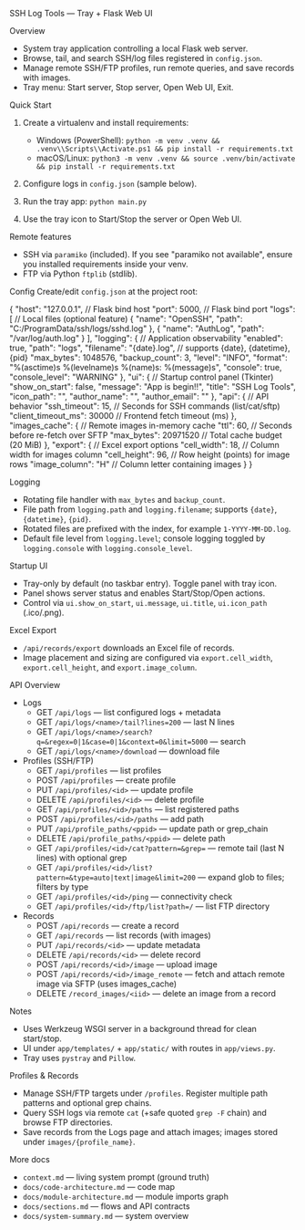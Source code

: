 <!--
Synced context header from context.md
CTX_MAIN_TOPIC: SSH Log Tools
CTX_PROFILE: dev
CTX_LANG: en
CTX_DIAGRAM_STYLE: default
CTX_MERMAID_THEME: neutral
CTX_PRIORITY_MODE: recent-first
-->

SSH Log Tools — Tray + Flask Web UI

Overview
- System tray application controlling a local Flask web server.
- Browse, tail, and search SSH/log files registered in `config.json`.
- Manage remote SSH/FTP profiles, run remote queries, and save records with images.
- Tray menu: Start server, Stop server, Open Web UI, Exit.

Quick Start
1) Create a virtualenv and install requirements:
   - Windows (PowerShell):
     `python -m venv .venv && .venv\\Scripts\\Activate.ps1 && pip install -r requirements.txt`
   - macOS/Linux:
     `python3 -m venv .venv && source .venv/bin/activate && pip install -r requirements.txt`

2) Configure logs in `config.json` (sample below).

3) Run the tray app: `python main.py`

4) Use the tray icon to Start/Stop the server or Open Web UI.

Remote features
- SSH via `paramiko` (included). If you see "paramiko not available", ensure you installed requirements inside your venv.
- FTP via Python `ftplib` (stdlib).

Config
Create/edit `config.json` at the project root:

{
  "host": "127.0.0.1",          // Flask bind host
  "port": 5000,                  // Flask bind port
  "logs": [                      // Local files (optional feature)
    { "name": "OpenSSH", "path": "C:/ProgramData/ssh/logs/sshd.log" },
    { "name": "AuthLog", "path": "/var/log/auth.log" }
  ],
  "logging": {                   // Application observability
    "enabled": true,
    "path": "logs",
    "filename": "{date}.log",   // supports {date}, {datetime}, {pid}
    "max_bytes": 1048576,
    "backup_count": 3,
    "level": "INFO",
    "format": "%(asctime)s %(levelname)s %(name)s: %(message)s",
    "console": true,
    "console_level": "WARNING"
  },
  "ui": {                        // Startup control panel (Tkinter)
    "show_on_start": false,
    "message": "App is begin!!",
    "title": "SSH Log Tools",
    "icon_path": "",
    "author_name": "",
    "author_email": ""
  },
  "api": {                       // API behavior
    "ssh_timeout": 15,           // Seconds for SSH commands (list/cat/sftp)
    "client_timeout_ms": 30000   // Frontend fetch timeout (ms)
  },
  "images_cache": {              // Remote images in-memory cache
    "ttl": 60,                   // Seconds before re-fetch over SFTP
    "max_bytes": 20971520        // Total cache budget (20 MiB)
  },
  "export": {                   // Excel export options
    "cell_width": 18,           // Column width for images column
    "cell_height": 96,          // Row height (points) for image rows
    "image_column": "H"        // Column letter containing images
  }
}

Logging
- Rotating file handler with `max_bytes` and `backup_count`.
- File path from `logging.path` and `logging.filename`; supports `{date}`, `{datetime}`, `{pid}`.
- Rotated files are prefixed with the index, for example `1-YYYY-MM-DD.log`.
- Default file level from `logging.level`; console logging toggled by `logging.console` with `logging.console_level`.

Startup UI
- Tray-only by default (no taskbar entry). Toggle panel with tray icon.
- Panel shows server status and enables Start/Stop/Open actions.
- Control via `ui.show_on_start`, `ui.message`, `ui.title`, `ui.icon_path` (.ico/.png).

Excel Export
- `/api/records/export` downloads an Excel file of records.
- Image placement and sizing are configured via `export.cell_width`, `export.cell_height`, and `export.image_column`.

API Overview
- Logs
  - GET `/api/logs` — list configured logs + metadata
  - GET `/api/logs/<name>/tail?lines=200` — last N lines
  - GET `/api/logs/<name>/search?q=&regex=0|1&case=0|1&context=0&limit=5000` — search
  - GET `/api/logs/<name>/download` — download file
- Profiles (SSH/FTP)
  - GET `/api/profiles` — list profiles
  - POST `/api/profiles` — create profile
  - PUT `/api/profiles/<id>` — update profile
  - DELETE `/api/profiles/<id>` — delete profile
  - GET `/api/profiles/<id>/paths` — list registered paths
  - POST `/api/profiles/<id>/paths` — add path
  - PUT `/api/profile_paths/<ppid>` — update path or grep_chain
  - DELETE `/api/profile_paths/<ppid>` — delete path
  - GET `/api/profiles/<id>/cat?pattern=&grep=` — remote tail (last N lines) with optional grep
  - GET `/api/profiles/<id>/list?pattern=&type=auto|text|image&limit=200` — expand glob to files; filters by type
  - GET `/api/profiles/<id>/ping` — connectivity check
  - GET `/api/profiles/<id>/ftp/list?path=/` — list FTP directory
- Records
  - POST `/api/records` — create a record
  - GET `/api/records` — list records (with images)
  - PUT `/api/records/<id>` — update metadata
  - DELETE `/api/records/<id>` — delete record
  - POST `/api/records/<id>/image` — upload image
  - POST `/api/records/<id>/image_remote` — fetch and attach remote image via SFTP (uses images_cache)
  - DELETE `/record_images/<iid>` — delete an image from a record

Notes
- Uses Werkzeug WSGI server in a background thread for clean start/stop.
- UI under `app/templates/` + `app/static/` with routes in `app/views.py`.
- Tray uses `pystray` and `Pillow`.

Profiles & Records
- Manage SSH/FTP targets under `/profiles`. Register multiple path patterns and optional grep chains.
- Query SSH logs via remote `cat` (+safe quoted `grep -F` chain) and browse FTP directories.
- Save records from the Logs page and attach images; images stored under `images/{profile_name}`.

More docs
- `context.md` — living system prompt (ground truth)
- `docs/code-architecture.md` — code map
- `docs/module-architecture.md` — module imports graph
- `docs/sections.md` — flows and API contracts
- `docs/system-summary.md` — system overview
